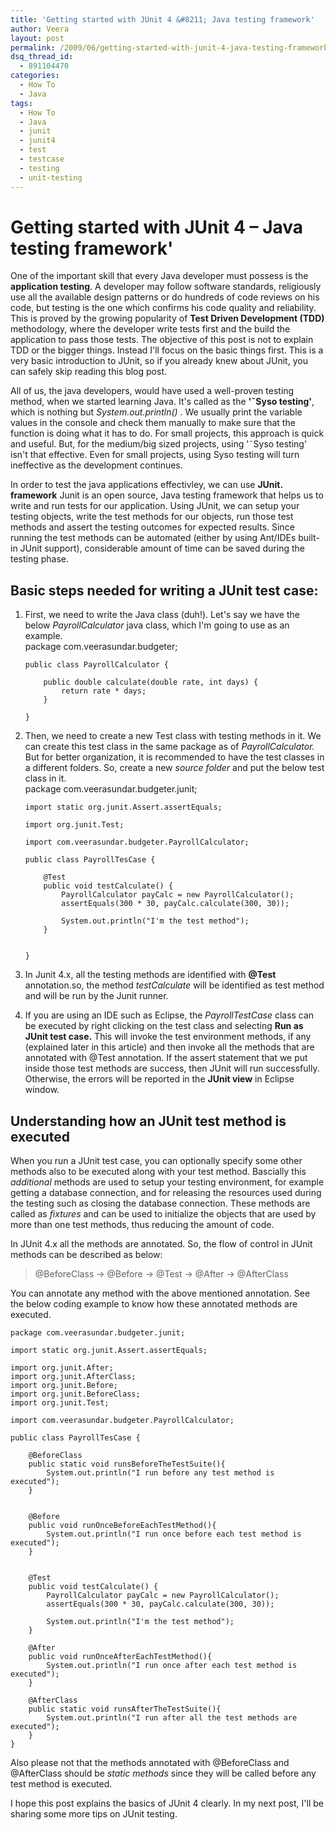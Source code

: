 ```yaml
---
title: 'Getting started with JUnit 4 &#8211; Java testing framework'
author: Veera
layout: post
permalink: /2009/06/getting-started-with-junit-4-java-testing-framework/
dsq_thread_id:
  - 891104470
categories:
  - How To
  - Java
tags:
  - How To
  - Java
  - junit
  - junit4
  - test
  - testcase
  - testing
  - unit-testing
---
```

# Getting started with JUnit 4 &#8211; Java testing framework'

One of the important skill that every Java developer must possess is the **application testing**. A developer may follow software standards, religiously use all the available design patterns or do hundreds of code reviews on his code, but testing is the one which confirms his code quality and reliability. This is proved by the growing popularity of **Test Driven Development (TDD)** methodology, where the developer write tests first and the build the application to pass those tests. The objective of this post is not to explain TDD or the bigger things. Instead I'll focus on the basic things first. This is a very basic introduction to JUnit, so if you already knew about JUnit, you can safely skip reading this blog post.



All of us, the java developers, would have used a well-proven testing method, when we started learning Java. It's called as the **'˜Syso testing'**, which is nothing but *System.out.println()* . We usually print the variable values in the console and check them manually to make sure that the function is doing what it has to do. For small projects, this approach is quick and useful. But, for the medium/big sized projects, using '˜Syso testing' isn't that effective. Even for small projects, using Syso testing will turn ineffective as the development continues.

In order to test the java applications effectivley, we can use **JUnit. framework** Junit is an open source, Java testing framework that helps us to write and run tests for our application. Using JUnit, we can setup your testing objects, write the test methods for our objects, run those test methods and assert the testing outcomes for expected results. Since running the test methods can be automated (either by using Ant/IDEs built-in JUnit support), considerable amount of time can be saved during the testing phase.

## Basic steps needed for writing a JUnit test case:

1.  First, we need to write the Java class (duh!). Let's say we have the below *PayrollCalculator* java class, which I'm going to use as an example.  
        package com.veerasundar.budgeter;
        
        public class PayrollCalculator {
        
        	public double calculate(double rate, int days) {
        		return rate * days;
        	}
        
        }
        

2.  Then, we need to create a new Test class with testing methods in it. We can create this test class in the same package as of *PayrollCalculator.* But for better organization, it is recommended to have the test classes in a different folders. So, create a new *source folder* and put the below test class in it.  
        package com.veerasundar.budgeter.junit;
        
        import static org.junit.Assert.assertEquals;
        
        import org.junit.Test;
        
        import com.veerasundar.budgeter.PayrollCalculator;
        
        public class PayrollTesCase {
        	
        	@Test
        	public void testCalculate() {
        		PayrollCalculator payCalc = new PayrollCalculator();
        		assertEquals(300 * 30, payCalc.calculate(300, 30));
        		
        		System.out.println("I'm the test method");
        	}
        	
        
        }
        
        

3.  In Junit 4.x, all the testing methods are identified with **@Test** annotation.so, the method *testCalculate* will be identified as test method and will be run by the Junit runner.
4.  If you are using an IDE such as Eclipse, the *PayrollTestCase* class can be executed by right clicking on the test class and selecting **Run as JUnit test case.** This will invoke the test environment methods, if any (explained later in this article) and then invoke all the methods that are annotated with @Test annotation. If the assert statement that we put inside those test methods are success, then JUnit will run successfully. Otherwise, the errors will be reported in the **JUnit view** in Eclipse window.



## Understanding how an JUnit test method is executed

When you run a JUnit test case, you can optionally specify some other methods also to be executed along with your test method. Bascially this *additional* methods are used to setup your testing environment, for example getting a database connection, and for releasing the resources used during the testing such as closing the database connection. These methods are called as *fixtures* and can be used to initialize the objects that are used by more than one test methods, thus reducing the amount of code.

In JUnit 4.x all the methods are annotated. So, the flow of control in JUnit methods can be described as below:

> @BeforeClass -> @Before -> @Test -> @After -> @AfterClass

You can annotate any method with the above mentioned annotation. See the below coding example to know how these annotated methods are executed.

    package com.veerasundar.budgeter.junit;
    
    import static org.junit.Assert.assertEquals;
    
    import org.junit.After;
    import org.junit.AfterClass;
    import org.junit.Before;
    import org.junit.BeforeClass;
    import org.junit.Test;
    
    import com.veerasundar.budgeter.PayrollCalculator;
    
    public class PayrollTesCase {
    	
    	@BeforeClass
    	public static void runsBeforeTheTestSuite(){
    		System.out.println("I run before any test method is executed");	
    	}
    
    	
    	@Before
    	public void runOnceBeforeEachTestMethod(){
    		System.out.println("I run once before each test method is executed");
    	}
    	
    
    	@Test
    	public void testCalculate() {
    		PayrollCalculator payCalc = new PayrollCalculator();
    		assertEquals(300 * 30, payCalc.calculate(300, 30));
    		
    		System.out.println("I'm the test method");
    	}
    	
    	@After
    	public void runOnceAfterEachTestMethod(){
    		System.out.println("I run once after each test method is executed");
    	}
    	
    	@AfterClass
    	public static void runsAfterTheTestSuite(){
    		System.out.println("I run after all the test methods are executed");	
    	}
    }
    
    

Also please not that the methods annotated with @BeforeClass and @AfterClass should be *static methods* since they will be called before any test method is executed.

I hope this post explains the basics of JUnit 4 clearly. In my next post, I'll be sharing some more tips on JUnit testing.